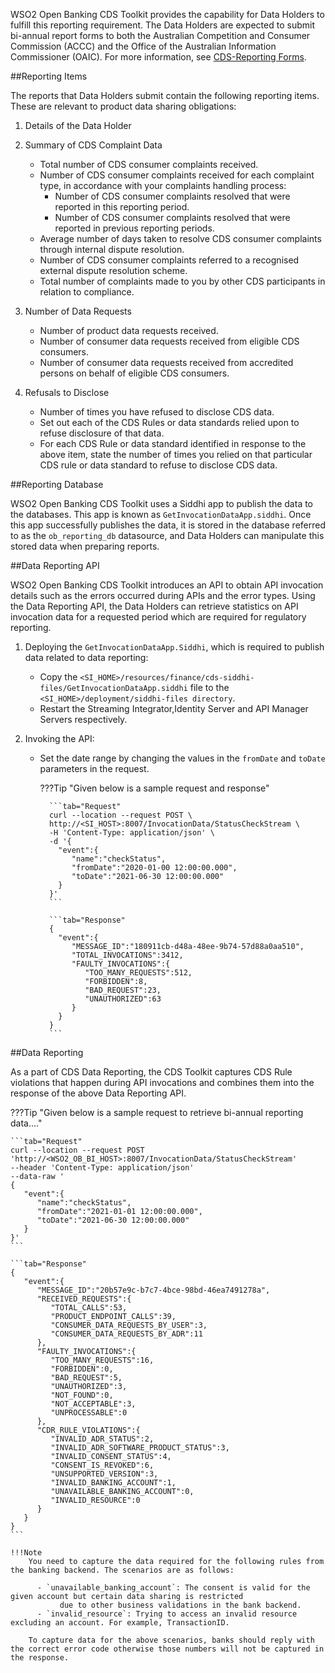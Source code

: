 WSO2 Open Banking CDS Toolkit provides the capability for Data Holders to fulfill this reporting requirement. 
The Data Holders are expected to submit bi-annual report forms to both the Australian Competition and Consumer Commission (ACCC) 
and the Office of the Australian Information Commissioner (OAIC). For more information, see [CDS-Reporting Forms](https://www.accc.gov.au/focus-areas/consumer-data-right-cdr-0/reporting-forms-rule-94).

##Reporting Items 

The reports that Data Holders submit contain the following reporting items. These are relevant to product data sharing obligations:

1. Details of the Data Holder

2. Summary of CDS Complaint Data
    - Total number of CDS consumer complaints received.
    - Number of CDS consumer complaints received for each complaint type, in accordance with your complaints handling process:
        - Number of CDS consumer complaints resolved that were reported in this reporting period.
        - Number of CDS consumer complaints resolved that were reported in previous reporting periods.
    - Average number of days taken to resolve CDS consumer complaints through internal dispute resolution.
    - Number of CDS consumer complaints referred to a recognised external dispute resolution scheme.
    - Total number of complaints made to you by other CDS participants in relation to compliance.

3. Number of Data Requests
    - Number of product data requests received.
    - Number of consumer data requests received from eligible CDS consumers.
    - Number of consumer data requests received from accredited persons on behalf of eligible CDS consumers.

4. Refusals to Disclose
    - Number of times you have refused to disclose CDS data.
    - Set out each of the CDS Rules or data standards relied upon to refuse disclosure of that data.
    - For each CDS Rule or data standard identified in response to the above item, state the number of times you relied on that particular 
      CDS rule or data standard to refuse to disclose CDS data.
    
##Reporting Database

WSO2 Open Banking CDS Toolkit uses a Siddhi app to publish the data to the databases. This app is known as `GetInvocationDataApp.siddhi`.
Once this app successfully publishes the data, it is stored in the database referred to as the `ob_reporting_db` datasource, 
and Data Holders can manipulate this stored data when preparing reports.

##Data Reporting API

WSO2 Open Banking CDS Toolkit introduces an API to obtain API invocation details such as the errors occurred during APIs and the error types.
Using the Data Reporting API, the Data Holders can retrieve statistics on API invocation data for a requested period which are required for regulatory reporting. 

1. Deploying the `GetInvocationDataApp.Siddhi`, which is required to publish data related to data reporting:
    - Copy the `<SI_HOME>/resources/finance/cds-siddhi-files/GetInvocationDataApp.siddhi` file to the `<SI_HOME>/deployment/siddhi-files directory`.
    - Restart the Streaming Integrator,Identity Server and API Manager Servers respectively.

2. Invoking the API:
    - Set the date range by changing the values in the `fromDate` and `toDate` parameters in the request.
       
        ???Tip "Given below is a sample request and response"
            
            ```tab="Request"
            curl --location --request POST \
            http://<SI_HOST>:8007/InvocationData/StatusCheckStream \
            -H 'Content-Type: application/json' \
            -d '{
              "event":{
                 "name":"checkStatus",
                 "fromDate":"2020-01-00 12:00:00.000",
                 "toDate":"2021-06-30 12:00:00.000"
              }
            }'
            ```
   
            ```tab="Response"
            {
              "event":{
                 "MESSAGE_ID":"180911cb-d48a-48ee-9b74-57d88a0aa510",
                 "TOTAL_INVOCATIONS":3412,
                 "FAULTY_INVOCATIONS":{
                    "TOO_MANY_REQUESTS":512,
                    "FORBIDDEN":8,
                    "BAD_REQUEST":23,
                    "UNAUTHORIZED":63
                 }
              }
            }
            ```

##Data Reporting

As a part of CDS Data Reporting, the CDS Toolkit captures CDS Rule violations that happen during API invocations and 
combines them into the response of the above Data Reporting API.

???Tip "Given below is a sample request to retrieve bi-annual reporting data...."

    ```tab="Request"
    curl --location --request POST 'http://<WSO2_OB_BI_HOST>:8007/InvocationData/StatusCheckStream'
    --header 'Content-Type: application/json'
    --data-raw '
    {
       "event":{
          "name":"checkStatus",
          "fromDate":"2021-01-01 12:00:00.000",
          "toDate":"2021-06-30 12:00:00.000"
       }
    }'
    ```
    
    ```tab="Response"
    {
       "event":{
          "MESSAGE_ID":"20b57e9c-b7c7-4bce-98bd-46ea7491278a",
          "RECEIVED_REQUESTS":{
             "TOTAL_CALLS":53,
             "PRODUCT_ENDPOINT_CALLS":39,
             "CONSUMER_DATA_REQUESTS_BY_USER":3,
             "CONSUMER_DATA_REQUESTS_BY_ADR":11
          },
          "FAULTY_INVOCATIONS":{
             "TOO_MANY_REQUESTS":16,
             "FORBIDDEN":0,
             "BAD_REQUEST":5,
             "UNAUTHORIZED":3,
             "NOT_FOUND":0,
             "NOT_ACCEPTABLE":3,
             "UNPROCESSABLE":0
          },
          "CDR_RULE_VIOLATIONS":{
             "INVALID_ADR_STATUS":2,
             "INVALID_ADR_SOFTWARE_PRODUCT_STATUS":3,
             "INVALID_CONSENT_STATUS":4,
             "CONSENT_IS_REVOKED":6,
             "UNSUPPORTED_VERSION":3,
             "INVALID_BANKING_ACCOUNT":1,
             "UNAVAILABLE_BANKING_ACCOUNT":0,
             "INVALID_RESOURCE":0
          }
       }
    }
    ```
    
    !!!Note
        You need to capture the data required for the following rules from the banking backend. The scenarios are as follows:
         
          - `unavailable_banking_account`: The consent is valid for the given account but certain data sharing is restricted 
               due to other business validations in the bank backend.
          - `invalid_resource`: Trying to access an invalid resource excluding an account. For example, TransactionID. 
        
        To capture data for the above scenarios, banks should reply with the correct error code otherwise those numbers will not be captured in the response.
